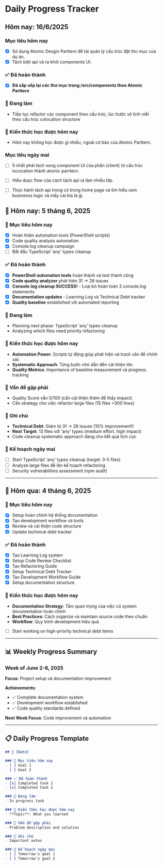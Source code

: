 # Daily Progress Tracker
## Hôm nay: 16/6/2025

### Mục tiêu hôm nay
- [x] Sử dụng Atomic Desgin Parttern để tái quản lý cấu trúc đặt thư mục của dự án.
- [x] Tách biệt api và ra khỏi components UI.

### ✅ Đã hoàn thành
- [x] **Đã sắp xếp lại các thư mục trong /src/components theo Atomic Parttern** 

### 🔄 Đang làm 
- Tiếp tục refactor các component theo cấu trúc, lúc trước vô tình viết theo cấu trúc colocation structure

### 🧠 Kiến thức học được hôm nay
- Hôm nay không học được gì nhiều, ngoài cơ bản của Atomic Parttern.

### Mục tiêu ngày mai
- [ ] Ít nhất phải tách xong component UI của phần (client) từ cấu trúc lococation thành atomic parrtern.
- [ ] Hiểu duọc flow của cách tách api ra làm nhiều lớp.
- [ ] Thực hành tách api trong có trong home page và tìm hiểu xem businesss logic và mấy cái kia là gì.





## 📅 Hôm nay: 5 tháng 6, 2025

### 🎯 Mục tiêu hôm nay
- [x] Hoàn thiện automation tools (PowerShell scripts)
- [x] Code quality analysis automation  
- [x] Console.log cleanup campaign
- [ ] Bắt đầu TypeScript 'any' types cleanup

### ✅ Đã hoàn thành
- [x] **PowerShell automation tools** hoàn thành và test thành công
- [x] **Code quality analyzer** phát hiện 31 → 28 issues
- [x] **Console.log cleanup SUCCESS!** - Loại bỏ hoàn toàn 3 console.log statements
- [x] **Documentation updates** - Learning Log và Technical Debt tracker
- [x] **Quality baseline** established với automated reporting

### 🔄 Đang làm
- Planning next phase: TypeScript 'any' types cleanup
- Analyzing which files need priority refactoring

### 🧠 Kiến thức học được hôm nay
- **Automation Power**: Scripts tự động giúp phát hiện và track vấn đề chính xác
- **Systematic Approach**: Từng bước nhỏ dẫn đến cải thiện lớn
- **Quality Metrics**: Importance of baseline measurement và progress tracking

### 🚧 Vấn đề gặp phải
- Quality Score vẫn 0/100 (cần cải thiện thêm để thấy impact)
- Cần strategy cho việc refactor large files (15 files >300 lines)

### 📝 Ghi chú
- **Technical Debt**: Giảm từ 31 → 28 issues (10% improvement!)
- **Next Target**: 13 files với 'any' types (medium effort, high impact)
- Code cleanup systematic approach đang cho kết quả tích cực

### 🎯 Kế hoạch ngày mai
- [ ] Start TypeScript 'any' types cleanup (target: 3-5 files)
- [ ] Analyze large files để lên kế hoạch refactoring
- [ ] Security vulnerabilities assessment (npm audit)

---

## 📅 Hôm qua: 4 tháng 6, 2025

### 🎯 Mục tiêu hôm nay
- [x] Setup hoàn chỉnh hệ thống documentation
- [x] Tạo development workflow và tools
- [x] Review và cải thiện code structure
- [x] Update technical debt tracker

### ✅ Đã hoàn thành
- [x] Tạo Learning Log system
- [x] Setup Code Review Checklist
- [x] Tạo Refactoring Guide
- [x] Setup Technical Debt Tracker
- [x] Tạo Development Workflow Guide
- [x] Setup documentation structure

### 🧠 Kiến thức học được hôm nay
- **Documentation Strategy**: Tầm quan trọng của việc có system documentation hoàn chỉnh
- **Best Practices**: Cách organize và maintain source code theo chuẩn
- **Workflow**: Quy trình development hiệu quả
- [ ] Start working on high-priority technical debt items

---

## 📊 Weekly Progress Summary

### Week of June 2-8, 2025
**Focus**: Project setup và documentation improvement

**Achievements**:
- ✅ Complete documentation system
- ✅ Development workflow established
- ✅ Code quality standards defined

**Next Week Focus**: Code improvement và automation

---

## 📋 Daily Progress Template

```markdown
## 📅 [Date]

### 🎯 Mục tiêu hôm nay
- [ ] Goal 1
- [ ] Goal 2

### ✅ Đã hoàn thành
- [x] Completed task 1
- [x] Completed task 2

### 🔄 Đang làm
- In progress task

### 🧠 Kiến thức học được hôm nay
- **Topic**: What you learned

### 🚧 Vấn đề gặp phải
- Problem description and solution

### 📝 Ghi chú
- Important notes

### 🎯 Kế hoạch ngày mai
- [ ] Tomorrow's goal 1
- [ ] Tomorrow's goal 2
```